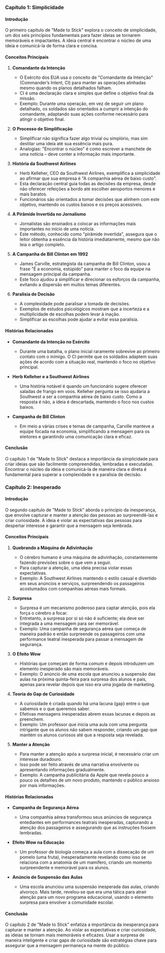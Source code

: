 ### Capítulo 1: Simplicidade

#### Introdução
O primeiro capítulo de "Made to Stick" explora o conceito de simplicidade, um dos seis princípios fundamentais para fazer ideias se tornarem memoráveis e impactantes. A ideia central é encontrar o núcleo de uma ideia e comunicá-la de forma clara e concisa.

#### Conceitos Principais

1. **Comandante da Intenção**
   - O Exército dos EUA usa o conceito de "Comandante da Intenção" (Commander’s Intent, CI) para manter as operações alinhadas mesmo quando os planos detalhados falham.
   - CI é uma declaração clara e simples que define o objetivo final da missão.
   - Exemplo: Durante uma operação, em vez de seguir um plano detalhado, os soldados são orientados a cumprir a intenção do comandante, adaptando suas ações conforme necessário para atingir o objetivo final.

2. **O Processo de Simplificação**
   - Simplificar não significa fazer algo trivial ou simplório, mas sim destilar uma ideia até sua essência mais pura.
   - Analogias: "Encontrar o núcleo" é como escrever a manchete de uma notícia – deve conter a informação mais importante.

3. **História da Southwest Airlines**
   - Herb Kelleher, CEO da Southwest Airlines, exemplifica a simplicidade ao afirmar que sua empresa é "A companhia aérea de baixo custo".
   - Esta declaração central guia todas as decisões da empresa, desde não oferecer refeições a bordo até escolher aeroportos menores e mais baratos.
   - Funcionários são orientados a tomar decisões que alinhem com este objetivo, mantendo os custos baixos e os preços acessíveis.

4. **A Pirâmide Invertida no Jornalismo**
   - Jornalistas são ensinados a colocar as informações mais importantes no início de uma notícia.
   - Este método, conhecido como "pirâmide invertida", assegura que o leitor obtenha a essência da história imediatamente, mesmo que não leia o artigo completo.

5. **A Campanha de Bill Clinton em 1992**
   - James Carville, estrategista da campanha de Bill Clinton, usou a frase "É a economia, estúpido" para manter o foco da equipe na mensagem principal da campanha.
   - Este foco ajudou a simplificar e direcionar os esforços da campanha, evitando a dispersão em muitos temas diferentes.

6. **Paralisia de Decisão**
   - A complexidade pode paralisar a tomada de decisões.
   - Exemplos de estudos psicológicos mostram que a incerteza e a multiplicidade de escolhas podem levar à inação.
   - Simplificar as escolhas pode ajudar a evitar essa paralisia.

#### Histórias Relacionadas

- **Comandante da Intenção no Exército**
  - Durante uma batalha, o plano inicial raramente sobrevive ao primeiro contato com o inimigo. O CI permite que os soldados adaptem suas ações de acordo com a situação real, mantendo o foco no objetivo principal.

- **Herb Kelleher e a Southwest Airlines**
  - Uma história notável é quando um funcionário sugere oferecer saladas de frango em voos. Kelleher pergunta se isso ajudaria a Southwest a ser a companhia aérea de baixo custo. Como a resposta é não, a ideia é descartada, mantendo o foco nos custos baixos.

- **Campanha de Bill Clinton**
  - Em meio a várias crises e temas de campanha, Carville manteve a equipe focada na economia, simplificando a mensagem para os eleitores e garantindo uma comunicação clara e eficaz.

#### Conclusão

O capítulo 1 de "Made to Stick" destaca a importância da simplicidade para criar ideias que são facilmente compreendidas, lembradas e executadas. Encontrar o núcleo da ideia e comunicá-la de maneira clara e direta é fundamental para superar a complexidade e a paralisia de decisão.

### Capítulo 2: Inesperado

#### Introdução
O segundo capítulo de "Made to Stick" aborda o princípio da inesperança, que envolve capturar e manter a atenção das pessoas ao surpreendê-las e criar curiosidade. A ideia é violar as expectativas das pessoas para despertar interesse e garantir que a mensagem seja lembrada.

#### Conceitos Principais

1. **Quebrando a Máquina de Adivinhação**
   - O cérebro humano é uma máquina de adivinhação, constantemente fazendo previsões sobre o que vem a seguir.
   - Para capturar a atenção, uma ideia precisa violar essas expectativas.
   - Exemplo: A Southwest Airlines mantendo o estilo casual e divertido em seus anúncios e serviços, surpreendendo os passageiros acostumados com companhias aéreas mais formais.

2. **Surpresa**
   - Surpresa é um mecanismo poderoso para captar atenção, pois ela força o cérebro a focar.
   - Entretanto, a surpresa por si só não é suficiente; ela deve ser integrada a uma mensagem para ser memorável.
   - Exemplo: Uma campanha de segurança aérea que começa de maneira padrão e então surpreende os passageiros com uma performance teatral inesperada para passar a mensagem de segurança.

3. **O Efeito Wow**
   - Histórias que começam de forma comum e depois introduzem um elemento inesperado são mais memoráveis.
   - Exemplo: O anúncio de uma escola que anunciou a suspensão das aulas na próxima quinta-feira para surpresa dos alunos e pais, apenas para revelar depois que isso era uma jogada de marketing.

4. **Teoria do Gap de Curiosidade**
   - A curiosidade é criada quando há uma lacuna (gap) entre o que sabemos e o que queremos saber.
   - Efetivas mensagens inesperadas abrem essas lacunas e depois as preenchem.
   - Exemplo: Um professor que inicia uma aula com uma pergunta intrigante que os alunos não sabem responder, criando um gap que mantém os alunos curiosos até que a resposta seja revelada.

5. **Manter a Atenção**
   - Para manter a atenção após a surpresa inicial, é necessário criar um interesse duradouro.
   - Isso pode ser feito através de uma narrativa envolvente ou apresentando informações gradualmente.
   - Exemplo: A campanha publicitária da Apple que revela pouco a pouco os detalhes de um novo produto, mantendo o público ansioso por mais informações.

#### Histórias Relacionadas

- **Campanha de Segurança Aérea**
  - Uma companhia aérea transformou seus anúncios de segurança entediantes em performances teatrais inesperadas, capturando a atenção dos passageiros e assegurando que as instruções fossem lembradas.

- **Efeito Wow na Educação**
  - Um professor de biologia começa a aula com a dissecação de um pomelo (uma fruta), inesperadamente revelando como isso se relaciona com a anatomia de um mamífero, criando um momento surpreendente e memorável para os alunos.

- **Anúncio de Suspensão das Aulas**
  - Uma escola anunciou uma suspensão inesperada das aulas, criando alvoroço. Mais tarde, revelou-se que era uma tática para atrair atenção para um novo programa educacional, usando o elemento surpresa para envolver a comunidade escolar.

#### Conclusão

O capítulo 2 de "Made to Stick" enfatiza a importância da inesperança para capturar e manter a atenção. Ao violar as expectativas e criar curiosidade, as ideias se tornam mais memoráveis e eficazes. Usar a surpresa de maneira inteligente e criar gaps de curiosidade são estratégias chave para assegurar que a mensagem permaneça na mente do público.